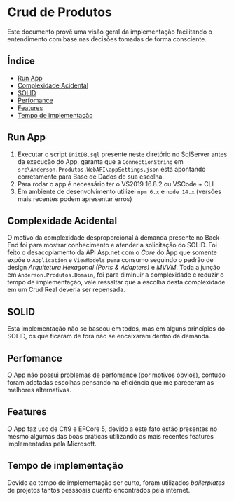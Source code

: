 ﻿# Crud de Produtos
Este documento provê uma visão geral da implementação facilitando o entendimento com base nas decisões tomadas de forma consciente.

## Índice
- [Run App](#R)
- [Complexidade Acidental](#C)
- [SOLID](#S)
- [Perfomance](#P)
- [Features](#P)
- [Tempo de implementação](#T)

## <a name="R">Run App</a>

1. Executar o script ``InitDB.sql`` presente neste diretório  no SqlServer antes da execução do App, garanta que a ``ConnectionString`` em ``src\Anderson.Produtos.WebAPI\appSettings.json`` está apontando corretamente para Base de Dados de sua escolha.
2. Para rodar o app é necessário ter o VS2019 16.8.2 ou VSCode + CLI
3. Em ambiente de desenvolvimento utilizei ``npm 6.x`` e ``node 14.x`` (versões mais recentes podem apresentar erros)

## <a name="C">Complexidade Acidental</a>
O motivo da complexidade desproporcional à demanda presente no Back-End foi para mostrar conhecimento e atender a solicitação do SOLID. Foi feito o desacoplamento da API Asp.net com o *Core* do App que somente expõe o ``Application`` e ``ViewModels`` para consumo seguindo o padrão de design *Arquitetura Hexagonal (Ports & Adapters)* e *MVVM*. Toda a junção em ``Anderson.Produtos.Domain``, foi para diminuir a complexidade e reduzir o tempo de implementação, vale ressaltar que a escolha desta complexidade em um Crud Real deveria ser repensada.

## <a name="S">SOLID</a>
Esta implementação não se baseou em todos, mas em alguns princípios do SOLID, os que ficaram de fora não se encaixaram dentro da demanda.

## <a name="P">Perfomance</a>
O App não possui problemas de perfomance (por motivos óbvios), contudo foram adotadas escolhas pensando na eficiência que me pareceram as melhores alternativas.

## <a name="F">Features</a>
O App faz uso de C#9 e EFCore 5, devido a este fato estão presentes no mesmo algumas das boas práticas utilizando as mais recentes features implementadas pela Microsoft.


## <a name="T">Tempo de implementação</a>
Devido ao tempo de implementação ser curto, foram utilizados *boilerplates* de projetos tantos pesssoais quanto encontrados pela internet.
